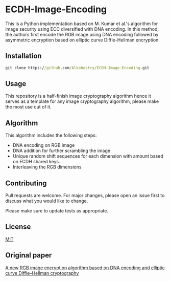 # ECDH-Image-Encoding

This is a Python implementation based on M. Kumar et al.'s algorithm for image security using ECC diversified with DNA encoding. In this method, the authors first encode the RGB image using DNA encoding followed by asymmetric encryption based on elliptic curve Diffie-Hellman encryption.

## Installation


```cmd
git clone https://github.com/Alkahestry/ECDH-Image-Encoding.git
```

## Usage


This repository is a half-finish image cryptography algorithm hence it serves as a template for any image cryptography algorithm, please make the most use out of it.


## Algorithm


This algorithm includes the following steps:
+ DNA encoding on RGB image
+ DNA addition for further scrambling the image
+ Unique random shift sequences for each dimension with amount based on ECDH shared keys.
+ Interleaving the RGB dimensions


## Contributing
Pull requests are welcome. For major changes, please open an issue first to discuss what you would like to change.

Please make sure to update tests as appropriate.

## License
[MIT](https://choosealicense.com/licenses/mit/)


## Original paper
[A new RGB image encryption algorithm based on DNA encoding and elliptic curve Diffie–Hellman cryptography](https://www.researchgate.net/publication/293329501_A_new_RGB_image_encryption_algorithm_based_on_DNA_encoding_and_elliptic_curve_Diffie-Hellman_cryptography)